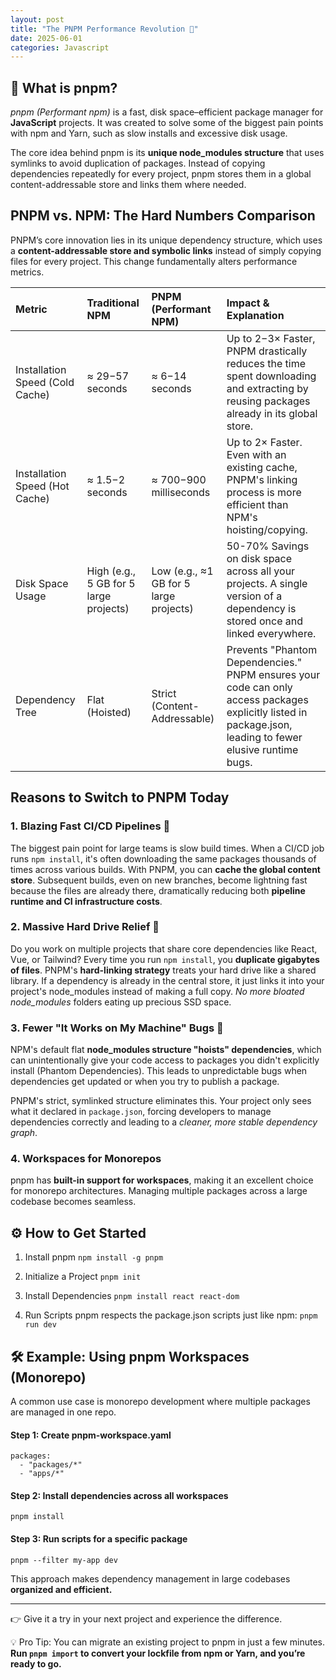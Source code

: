 ```yaml
---
layout: post
title: "The PNPM Performance Revolution 🚀"
date: 2025-06-01
categories: Javascript
---
```


## 🔎 What is pnpm?
_pnpm (Performant npm)_ is a fast, disk space–efficient package manager for **JavaScript** projects. It was created to solve some of the biggest pain points with npm and Yarn, such as slow installs and excessive disk usage.

The core idea behind pnpm is its **unique node_modules structure** that uses symlinks to avoid duplication of packages. Instead of copying dependencies repeatedly for every project, pnpm stores them in a global content-addressable store and links them where needed.

## PNPM vs. NPM: The Hard Numbers Comparison
PNPM’s core innovation lies in its unique dependency structure, which uses a **content-addressable store and symbolic links** instead of simply copying files for every project. This change fundamentally alters performance metrics.

| Metric | Traditional NPM | PNPM (Performant NPM) | Impact & Explanation | 
| :---- | :---- | :---- | :---- |
| Installation Speed (Cold Cache) | ≈ 29−57 seconds | ≈ 6−14 seconds |Up to 2−3× Faster, PNPM drastically reduces the time spent downloading and extracting by reusing packages already in its global store.
| Installation Speed (Hot Cache) | ≈ 1.5−2 seconds | ≈ 700−900 milliseconds | Up to 2× Faster. Even with an existing cache, PNPM's linking process is more efficient than NPM's hoisting/copying. |
| Disk Space Usage | High (e.g., 5 GB for 5 large projects) | Low (e.g., ≈1 GB for 5 large projects) | 50-70% Savings on disk space across all your projects. A single version of a dependency is stored once and linked everywhere. |
| Dependency Tree | Flat (Hoisted) | Strict (Content-Addressable) | Prevents "Phantom Dependencies." PNPM ensures your code can only access packages explicitly listed in package.json, leading to fewer elusive runtime bugs.|

## Reasons to Switch to PNPM Today

### 1. Blazing Fast CI/CD Pipelines 🚀
The biggest pain point for large teams is slow build times. When a CI/CD job runs `npm install`, it's often downloading the same packages thousands of times across various builds.
With PNPM, you can **cache the global content store**. Subsequent builds, even on new branches, become lightning fast because the files are already there, dramatically reducing both **pipeline runtime and CI infrastructure costs**.
### 2. Massive Hard Drive Relief 💾
Do you work on multiple projects that share core dependencies like React, Vue, or Tailwind? Every time you run `npm install`, you **duplicate gigabytes of files**.
PNPM's **hard-linking strategy** treats your hard drive like a shared library. If a dependency is already in the central store, it just links it into your project's node_modules instead of making a full copy. _No more bloated node_modules_ folders eating up precious SSD space.
### 3. Fewer "It Works on My Machine" Bugs 🐛
NPM's default flat **node_modules structure "hoists" dependencies**, which can unintentionally give your code access to packages you didn't explicitly install (Phantom Dependencies). This leads to unpredictable bugs when dependencies get updated or when you try to publish a package.

PNPM's strict, symlinked structure eliminates this. Your project only sees what it declared in `package.json`, forcing developers to manage dependencies correctly and leading to a _cleaner, more stable dependency graph_.
### 4. Workspaces for Monorepos
pnpm has **built-in support for workspaces**, making it an excellent choice for monorepo architectures. Managing multiple packages across a large codebase becomes seamless.

## ⚙️ How to Get Started
1. Install pnpm
`npm install -g pnpm`

2. Initialize a Project
`pnpm init`

3. Install Dependencies
`pnpm install react react-dom`

4. Run Scripts
pnpm respects the package.json scripts just like npm:
`pnpm run dev`

## 🛠 Example: Using pnpm Workspaces (Monorepo)
A common use case is monorepo development where multiple packages are managed in one repo.
#### Step 1: Create pnpm-workspace.yaml
```
packages:
  - "packages/*"
  - "apps/*"
```
#### Step 2: Install dependencies across all workspaces
`pnpm install`

#### Step 3: Run scripts for a specific package
`pnpm --filter my-app dev`

This approach makes dependency management in large codebases **organized and efficient.**

----


👉 Give it a try in your next project and experience the difference.

💡 Pro Tip: You can migrate an existing project to pnpm in just a few minutes. **Run `pnpm import` to convert your lockfile from npm or Yarn, and you’re ready to go.**
